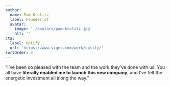 ```yaml
---
author:
  name: Pam Krulitz
  label: Founder of
  avatar:
    image: './avatars/pam-krulitz.jpg'
    alt: ''
cta:
  label: Optify
  url: 'https://www.viget.com/work/optify/'
sortOrder: 3
---
```


“I’ve been so pleased with the team and the work they’ve done with us. You all have **literally enabled me to launch this new company**, and I’ve felt the energetic investment all along the way.”
